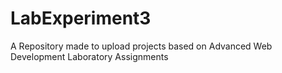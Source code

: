 # LabExperiment3
A Repository made to upload projects based on Advanced Web Development Laboratory Assignments
